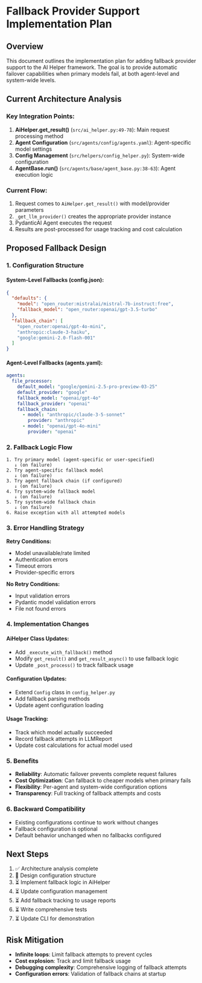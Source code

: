 # Fallback Provider Support Implementation Plan

## Overview
This document outlines the implementation plan for adding fallback provider support to the AI Helper framework. The goal is to provide automatic failover capabilities when primary models fail, at both agent-level and system-wide levels.

## Current Architecture Analysis

### Key Integration Points:
1. **AiHelper.get_result()** (`src/ai_helper.py:49-78`): Main request processing method
2. **Agent Configuration** (`src/agents/config/agents.yaml`): Agent-specific model settings
3. **Config Management** (`src/helpers/config_helper.py`): System-wide configuration
4. **AgentBase.run()** (`src/agents/base/agent_base.py:38-63`): Agent execution logic

### Current Flow:
1. Request comes to `AiHelper.get_result()` with model/provider parameters
2. `_get_llm_provider()` creates the appropriate provider instance
3. PydanticAI Agent executes the request
4. Results are post-processed for usage tracking and cost calculation

## Proposed Fallback Design

### 1. Configuration Structure

#### System-Level Fallbacks (config.json):
```json
{
  "defaults": {
    "model": "open_router:mistralai/mistral-7b-instruct:free",
    "fallback_model": "open_router:openai/gpt-3.5-turbo"
  },
  "fallback_chain": [
    "open_router:openai/gpt-4o-mini",
    "anthropic:claude-3-haiku",
    "google:gemini-2.0-flash-001"
  ]
}
```

#### Agent-Level Fallbacks (agents.yaml):
```yaml
agents:
  file_processor:
    default_model: "google/gemini-2.5-pro-preview-03-25"
    default_provider: "google"
    fallback_model: "openai/gpt-4o"
    fallback_provider: "openai"
    fallback_chain:
      - model: "anthropic/claude-3-5-sonnet"
        provider: "anthropic"
      - model: "openai/gpt-4o-mini"
        provider: "openai"
```

### 2. Fallback Logic Flow

```
1. Try primary model (agent-specific or user-specified)
   ↓ (on failure)
2. Try agent-specific fallback model
   ↓ (on failure) 
3. Try agent fallback chain (if configured)
   ↓ (on failure)
4. Try system-wide fallback model
   ↓ (on failure)
5. Try system-wide fallback chain
   ↓ (on failure)
6. Raise exception with all attempted models
```

### 3. Error Handling Strategy

**Retry Conditions:**
- Model unavailable/rate limited
- Authentication errors 
- Timeout errors
- Provider-specific errors

**No Retry Conditions:**
- Input validation errors
- Pydantic model validation errors
- File not found errors

### 4. Implementation Changes

#### AiHelper Class Updates:
- Add `_execute_with_fallback()` method
- Modify `get_result()` and `get_result_async()` to use fallback logic
- Update `_post_process()` to track fallback usage

#### Configuration Updates:
- Extend `Config` class in `config_helper.py`
- Add fallback parsing methods
- Update agent configuration loading

#### Usage Tracking:
- Track which model actually succeeded
- Record fallback attempts in LLMReport
- Update cost calculations for actual model used

### 5. Benefits

- **Reliability**: Automatic failover prevents complete request failures
- **Cost Optimization**: Can fallback to cheaper models when primary fails
- **Flexibility**: Per-agent and system-wide configuration options
- **Transparency**: Full tracking of fallback attempts and costs

### 6. Backward Compatibility

- Existing configurations continue to work without changes
- Fallback configuration is optional
- Default behavior unchanged when no fallbacks configured

## Next Steps

1. ✅ Architecture analysis complete
2. 🔄 Design configuration structure  
3. ⏳ Implement fallback logic in AiHelper
4. ⏳ Update configuration management
5. ⏳ Add fallback tracking to usage reports
6. ⏳ Write comprehensive tests
7. ⏳ Update CLI for demonstration

## Risk Mitigation

- **Infinite loops**: Limit fallback attempts to prevent cycles
- **Cost explosion**: Track and limit fallback usage 
- **Debugging complexity**: Comprehensive logging of fallback attempts
- **Configuration errors**: Validation of fallback chains at startup